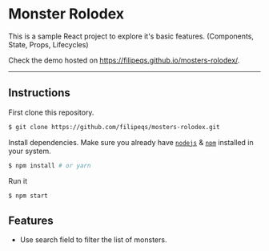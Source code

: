 # Monster Rolodex

This is a sample React project to explore it's basic features.
(Components, State, Props, Lifecycles)

Check the demo hosted on https://filipeqs.github.io/mosters-rolodex/.

---

## Instructions

First clone this repository.

```bash
$ git clone https://github.com/filipeqs/mosters-rolodex.git
```

Install dependencies. Make sure you already have [`nodejs`](https://nodejs.org/en/) & [`npm`](https://www.npmjs.com/) installed in your system.

```bash
$ npm install # or yarn
```

Run it

```bash
$ npm start
```

## Features

- Use search field to filter the list of monsters.
